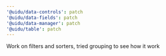 ```yaml
---
'@uidu/data-controls': patch
'@uidu/data-fields': patch
'@uidu/data-manager': patch
'@uidu/table': patch
---
```


Work on filters and sorters, tried grouping to see how it work
